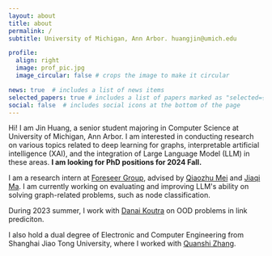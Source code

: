 ```yaml
---
layout: about
title: about
permalink: /
subtitle: University of Michigan, Ann Arbor. huangjin@umich.edu

profile:
  align: right
  image: prof_pic.jpg
  image_circular: false # crops the image to make it circular

news: true  # includes a list of news items
selected_papers: true # includes a list of papers marked as "selected={true}"
social: false  # includes social icons at the bottom of the page
---
```


Hi! I am Jin Huang, a senior student majoring in Computer Science at University of Michigan, Ann Arbor. I am interested in conducting research on various topics related to deep learning for graphs, interpretable artificial intelligence (XAI), and the integration of Large Language Model (LLM) in these areas. **I am looking for PhD positions for 2024 Fall.**

I am a research intern at [Foreseer Group](http://foreseer.si.umich.edu), advised by [Qiaozhu Mei](http://www-personal.umich.edu/~qmei/) and [Jiaqi Ma](https://www.jiaqima.com). I am currently working on evaluating and improving LLM's ability on solving graph-related problems, such as node classification.  

During 2023 summer, I work with [Danai Koutra](https://web.eecs.umich.edu/~dkoutra/) on OOD problems in link prediciton. 

I also hold a dual degree of Electronic and Computer Engineering from Shanghai Jiao Tong University, where I worked with [Quanshi Zhang](http://qszhang.com).
